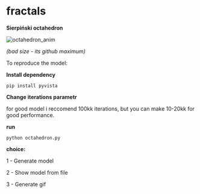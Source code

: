 # fractals

**Sierpiński octahedron**

![octahedron_anim](https://github.com/user-attachments/assets/fa3eb48a-3ea7-4f9b-8711-6721545e08bb)

_(bad size - its github maximum)_



To reproduce the model:
 
**Install dependency**

`pip install pyvista`


**Change iterations parametr**

for good model i reccomend 100kk iterations, but you can make 10-20kk for good performance.


**run**

`python octahedron.py`


**choice:**

1 - Generate model

2 - Show model from file

3 - Generate gif
